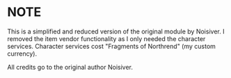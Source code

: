 # NOTE

This is a simplified and reduced version of the original module by Noisiver. 
I removed the item vendor functionality as I only needed the character services.
Character services cost "Fragments of Northrend" (my custom currency).

All credits go to the original author Noisiver.